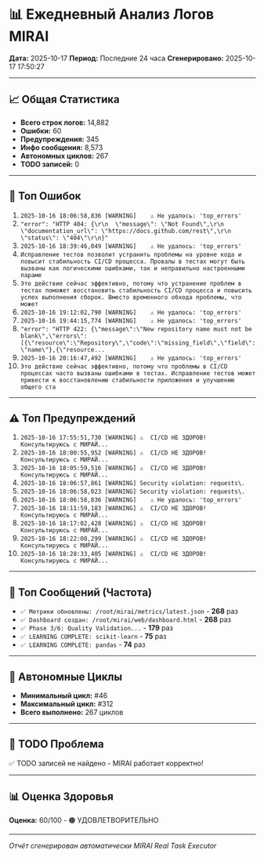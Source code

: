 # 📊 Ежедневный Анализ Логов MIRAI

**Дата:** 2025-10-17
**Период:** Последние 24 часа
**Сгенерировано:** 2025-10-17 17:50:27

---

## 📈 Общая Статистика

- **Всего строк логов:** 14,882
- **Ошибки:** 60
- **Предупреждения:** 345
- **Инфо сообщения:** 8,573
- **Автономных циклов:** 267
- **TODO записей:** 0

---

## 🔴 Топ Ошибок

1. `2025-10-16 18:06:58,836 [WARNING]    ⚠️ Не удалось: 'top_errors'`
2. `"error": "HTTP 404: {\r\n  \"message\": \"Not Found\",\r\n  \"documentation_url\": \"https://docs.github.com/rest\",\r\n  \"status\": \"404\"\r\n}"`
3. `2025-10-16 18:39:46,049 [WARNING]    ⚠️ Не удалось: 'top_errors'`
4. `Исправление тестов позволит устранить проблемы на уровне кода и повысит стабильность CI/CD процесса. Провалы в тестах могут быть вызваны как логическими ошибками, так и неправильно настроенными параме`
5. `Это действие сейчас эффективно, потому что устранение проблем в тестах поможет восстановить стабильность CI/CD процесса и повысить успех выполнения сборок. Вместо временного обхода проблемы, что может`
6. `2025-10-16 19:12:02,790 [WARNING]    ⚠️ Не удалось: 'top_errors'`
7. `2025-10-16 19:44:15,774 [WARNING]    ⚠️ Не удалось: 'top_errors'`
8. `"error": "HTTP 422: {\"message\":\"New repository name must not be blank\",\"errors\":[{\"resource\":\"Repository\",\"code\":\"missing_field\",\"field\":\"name\"},{\"resource...`
9. `2025-10-16 20:16:47,492 [WARNING]    ⚠️ Не удалось: 'top_errors'`
10. `Это действие сейчас эффективно, потому что проблемы в CI/CD процессах часто вызваны ошибками в тестах. Исправление тестов может привести к восстановлению стабильности приложения и улучшению общего ста`

---

## ⚠️ Топ Предупреждений

1. `2025-10-16 17:55:51,730 [WARNING] ⚠️  CI/CD НЕ ЗДОРОВ! Консультируюсь с МИРАЙ...`
2. `2025-10-16 18:00:55,952 [WARNING] ⚠️  CI/CD НЕ ЗДОРОВ! Консультируюсь с МИРАЙ...`
3. `2025-10-16 18:05:59,516 [WARNING] ⚠️  CI/CD НЕ ЗДОРОВ! Консультируюсь с МИРАЙ...`
4. `2025-10-16 18:06:57,861 [WARNING] Security violation: requests\.`
5. `2025-10-16 18:06:58,023 [WARNING] Security violation: requests\.`
6. `2025-10-16 18:06:58,836 [WARNING]    ⚠️ Не удалось: 'top_errors'`
7. `2025-10-16 18:11:59,183 [WARNING] ⚠️  CI/CD НЕ ЗДОРОВ! Консультируюсь с МИРАЙ...`
8. `2025-10-16 18:17:02,428 [WARNING] ⚠️  CI/CD НЕ ЗДОРОВ! Консультируюсь с МИРАЙ...`
9. `2025-10-16 18:22:08,299 [WARNING] ⚠️  CI/CD НЕ ЗДОРОВ! Консультируюсь с МИРАЙ...`
10. `2025-10-16 18:28:33,405 [WARNING] ⚠️  CI/CD НЕ ЗДОРОВ! Консультируюсь с МИРАЙ...`

---

## 💬 Топ Сообщений (Частота)

- `✅ Метрики обновлены: /root/mirai/metrics/latest.json` - **268** раз
- `✅ Dashboard создан: /root/mirai/web/dashboard.html` - **268** раз
- `✅ Phase 3/6: Quality Validation...` - **179** раз
- `✅ LEARNING COMPLETE: scikit-learn` - **75** раз
- `✅ LEARNING COMPLETE: pandas` - **74** раз

---

## 🔄 Автономные Циклы

- **Минимальный цикл:** #46
- **Максимальный цикл:** #312
- **Всего выполнено:** 267 циклов

---

## 🚨 TODO Проблема

✅ TODO записей не найдено - MIRAI работает корректно!

---

## 📊 Оценка Здоровья

**Оценка:** 60/100 - 🟠 УДОВЛЕТВОРИТЕЛЬНО

---

*Отчёт сгенерирован автоматически MIRAI Real Task Executor*

